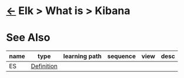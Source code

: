 <head><link rel="stylesheet" href="../../../md.css"/><script src="../../../md.js"></script></head>

[//]: #(Reference)
[Repo_Readme]:     ../list/object_list.md
[Es_Whatis]:       ../whatis/elasticsearch_whatis.md

# [&larr;][Repo_Readme] Elk > What is > Kibana
# See Also 
|name|type|learning path|sequence|view|desc|
|-|-|-|-|-|-|
|ES|[Definition][Es_Whatis]|
<br>


